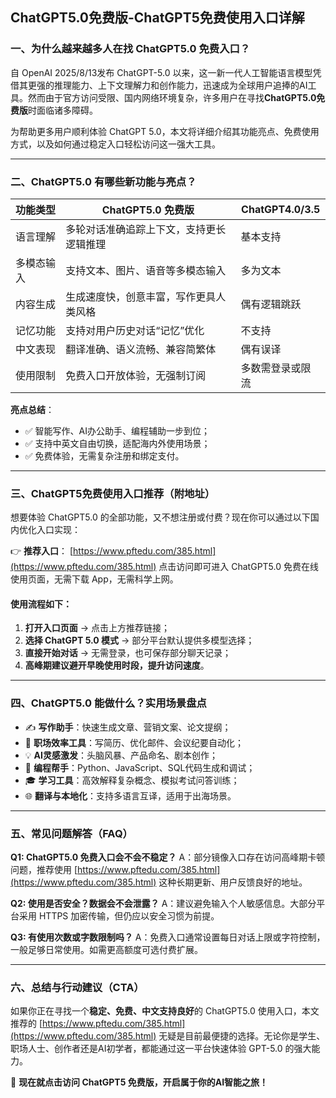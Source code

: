 ## ChatGPT5.0免费版-ChatGPT5免费使用入口详解

### 一、为什么越来越多人在找 ChatGPT5.0 免费入口？

自 OpenAI 2025/8/13发布 ChatGPT-5.0 以来，这一新一代人工智能语言模型凭借其更强的推理能力、上下文理解力和创作能力，迅速成为全球用户追捧的AI工具。然而由于官方访问受限、国内网络环境复杂，许多用户在寻找**ChatGPT5.0免费版**时面临诸多障碍。

为帮助更多用户顺利体验 ChatGPT 5.0，本文将详细介绍其功能亮点、免费使用方式，以及如何通过稳定入口轻松访问这一强大工具。

---

### 二、ChatGPT5.0 有哪些新功能与亮点？

| 功能类型  | ChatGPT5.0 免费版       | ChatGPT4.0/3.5 |
| ----- | -------------------- | -------------- |
| 语言理解  | 多轮对话准确追踪上下文，支持更长逻辑推理 | 基本支持           |
| 多模态输入 | 支持文本、图片、语音等多模态输入     | 多为文本           |
| 内容生成  | 生成速度快，创意丰富，写作更具人类风格  | 偶有逻辑跳跃         |
| 记忆功能  | 支持对用户历史对话“记忆”优化      | 不支持            |
| 中文表现  | 翻译准确、语义流畅、兼容简繁体      | 偶有误译           |
| 使用限制  | 免费入口开放体验，无强制订阅       | 多数需登录或限流       |

**亮点总结**：

* ✅ 智能写作、AI办公助手、编程辅助一步到位；
* ✅ 支持中英文自由切换，适配海内外使用场景；
* ✅ 免费体验，无需复杂注册和绑定支付。

---

### 三、ChatGPT5免费使用入口推荐（附地址）

想要体验 ChatGPT5.0 的全部功能，又不想注册或付费？现在你可以通过以下国内优化入口实现：

👉 **推荐入口**：
[https://www.pftedu.com/385.html](https://www.pftedu.com/385.html)
点击访问即可进入 ChatGPT5.0 免费在线使用页面，无需下载 App，无需科学上网。

#### 使用流程如下：

1. **打开入口页面** → 点击上方推荐链接；
2. **选择 ChatGPT 5.0 模式** → 部分平台默认提供多模型选择；
3. **直接开始对话** → 无需登录，也可保存部分聊天记录；
4. **高峰期建议避开早晚使用时段，提升访问速度**。

---

### 四、ChatGPT5.0 能做什么？实用场景盘点

* ✍️ **写作助手**：快速生成文章、营销文案、论文提纲；
* 💼 **职场效率工具**：写简历、优化邮件、会议纪要自动化；
* 💡 **AI灵感激发**：头脑风暴、产品命名、剧本创作；
* 🔧 **编程帮手**：Python、JavaScript、SQL代码生成和调试；
* 🎓 **学习工具**：高效解释复杂概念、模拟考试问答训练；
* 🌐 **翻译与本地化**：支持多语言互译，适用于出海场景。

---

### 五、常见问题解答（FAQ）

**Q1: ChatGPT5.0 免费入口会不会不稳定？**
A：部分镜像入口存在访问高峰期卡顿问题，推荐使用 [https://www.pftedu.com/385.html](https://www.pftedu.com/385.html) 这种长期更新、用户反馈良好的地址。

**Q2: 使用是否安全？数据会不会泄露？**
A：建议避免输入个人敏感信息。大部分平台采用 HTTPS 加密传输，但仍应以安全习惯为前提。

**Q3: 有使用次数或字数限制吗？**
A：免费入口通常设置每日对话上限或字符控制，一般足够日常使用。如需更高额度可选付费扩展。

---

### 六、总结与行动建议（CTA）

如果你正在寻找一个**稳定、免费、中文支持良好**的 ChatGPT5.0 使用入口，本文推荐的 [https://www.pftedu.com/385.html](https://www.pftedu.com/385.html) 无疑是目前最便捷的选择。无论你是学生、职场人士、创作者还是AI初学者，都能通过这一平台快速体验 GPT-5.0 的强大能力。

🎯 **现在就点击访问 ChatGPT5 免费版，开启属于你的AI智能之旅！**
